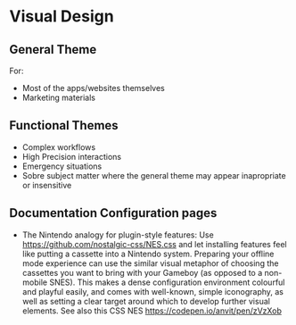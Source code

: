 # Visual Design

## General Theme
For:
- Most of the apps/websites themselves
- Marketing materials

## Functional Themes
- Complex workflows
- High Precision interactions
- Emergency situations
- Sobre subject matter where the general theme may appear inapropriate or insensitive

## Documentation Configuration pages

- The Nintendo analogy for plugin-style features: Use https://github.com/nostalgic-css/NES.css and let installing features feel like putting a cassette into a Nintendo system. Preparing your offline mode experience can use the similar visual metaphor of choosing the cassettes you want to bring with your Gameboy (as opposed to a non-mobile SNES). This makes a dense configuration environment colourful and playful easily, and comes with well-known, simple iconography, as well as setting a clear target around which to develop further visual elements. See also this CSS NES  https://codepen.io/anvit/pen/zVzXob
